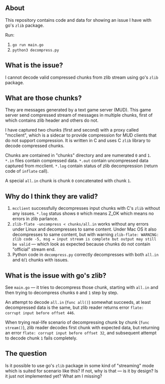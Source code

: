 ## About
This repository contains code and data for showing an issue I have with go's `zlib` package.

Run:
1. `go run main.go`
2. `python3 decompress.py`

## What is the issue?
I cannot decode valid compressed chunks from zlib stream using go's `zlib` package.

## What are those chunks?
They are messages generated by a text game server (MUD). This game server send compressed stream of messages in multiple chunks, first of which contains zlib header and others do not.

I have captured two chunks (first and second) with a proxy called "mcclient", which is a sidecar to provide compression for MUD clients that do not support compression. It is written in C and uses C `zlib` library to decode compressed chunks.

Chunks are contained in "chunks" directory and are numerated `0` and `1`. `*.in` files contain compressed data. `*.out` contain uncompressed data captured from mcclient. `*.log` contain status of zlib decompression (return code of `inflate` call).

A special `all.in` chunk is chunk `0` concatenated with chunk `1`.

## Why do I think they are valid?
1. `mcclient` successfully decompresses input chunks with C's `zlib` without any issues. `*.log` status shows `0` which means Z_OK which means no errors in zlib parlance.
2. `zlib-flate -uncompress < chunks/all.in` works without any errors under Linux and decompresses to same content. Under Mac OS it also decompresses to same content, but with warning `zlib-flate: WARNING: zlib code -5, msg = input stream is complete but output may still be valid` — which look as expected because chunks do not contain "official" stream end.
3. Python code in `decompress.py` correctly decompresses with both `all.in` and `0`/`1` chunks with issues.

## What is the issue with go's zlib?
See `main.go` — it tries to decompress those chunk, starting with `all.in` and then trying to decompress chunks `0` and `1` step by step.

An attempt to decode `all.in` (`func all()`) somewhat succeeds, at least decompressed data is the same, but zlib reader returns error `flate: corrupt input before offset 446`. 

When trying real-life scenario of decompressing chunk by chunk (`func stream()`), zlib reader decodes first chunk with expected data, but returning an error `flate: corrupt input before offset 32`, and subsequent attempt to decode chunk `1` fails completely.

## The question
Is it possible to use go's `zlib` package in some kind of "streaming" mode which is suited for scenario like this? If not, why is that — is it by design? Is it just not implemented yet? What am I missing?